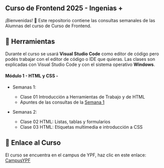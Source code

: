 ## Curso de Frontend 2025 - Ingenias +

¡Bienvenidas! 👋 Este repositorio contiene las consultas semanales de las Alumnas del curso de Curso de Frontend.

## 🔸 Herramientas

Durante el curso se usará **Visual Studio Code** como editor de código pero podés trabajar con el editor de código o IDE que quieras. Las clases son explicadas con Visual Studio Code y con el sistema operativo **Windows**.

#### Módulo 1 - HTML y CSS -

- Semanas 1:
  - Clase 01 Introducción a Herramientas de Trabajo y de HTML
  - Apuntes de las consultas de la [Semana 1](https://github.com/mariaelisaaraya/IngeniasFrontend_2025/blob/main/Modulo1/1-Semana1.md)
    
- Semanas 2:
    - Clase 02 HTML: Listas, tablas y formularios
    - Clase 03 HTML: Etiquetas multimedia e introducción a CSS

## 🔸 Enlace al Curso

El curso se encuentra en el campus de YPF, haz clic en este enlace: [CampusYPF](https://campus.educalabs.org)
